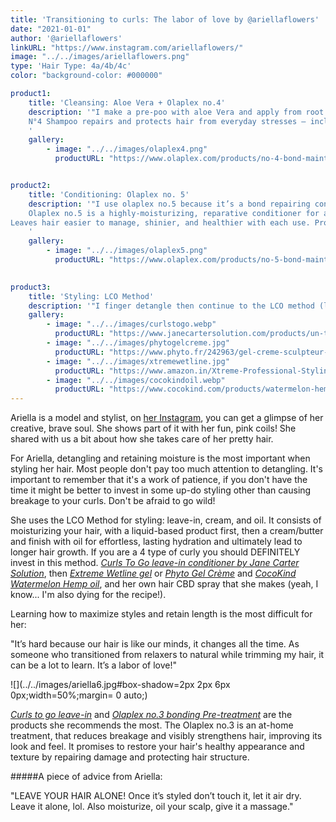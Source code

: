 ```yaml
---
title: 'Transitioning to curls: The labor of love by @ariellaflowers'
date: "2021-01-01"
author: '@ariellaflowers'
linkURL: "https://www.instagram.com/ariellaflowers/"
image: "../../images/ariellaflowers.png"
type: 'Hair Type: 4a/4b/4c'
color: "background-color: #000000"

product1: 
    title: 'Cleansing: Aloe Vera + Olaplex no.4'
    description: '"I make a pre-poo with aloe Vera and apply from root to ends, let sit for 30-1hr. Currently, my hair is bleached so I use Olaplex no.4 and shampoo 1-2 times every other week."
    N°4 Shampoo repairs and protects hair from everyday stresses — including damaged hair, split ends, and frizz — by re-linking broken bonds. Leaves hair easier to manage, shinier, and healthier with each use. N°4 is color-safe and proven to reduce breakage and strengthen all types of hair.
    '
    gallery:
        - image: "../../images/olaplex4.png"
          productURL: "https://www.olaplex.com/products/no-4-bond-maintenance-shampoo-1"


product2: 
    title: 'Conditioning: Olaplex no. 5'
    description: '"I use olaplex no.5 because it’s a bond repairing conditioner and my hair is pink so it needs to be taken care of. Sometimes  I deep condition with essential oils and my fave conditioner and let it sit for 20-30 mins." 
    Olaplex no.5 is a highly-moisturizing, reparative conditioner for all hair types.
Leaves hair easier to manage, shinier, and healthier with each use. Protects and repairs damaged hair, split ends, and frizz by re-linking broken bonds.
    '
    gallery:
        - image: "../../images/olaplex5.png"
          productURL: "https://www.olaplex.com/products/no-5-bond-maintenance-conditioner"
    

product3: 
    title: 'Styling: LCO Method'
    description: '"I finger detangle then continue to the LCO method (leave-in, cream, oil) with Curls To Go leave-in conditioner by Jane Carter Solution, then Extreme Wetline gel or Phyto Gel Crème, CocoKind Watermelon Hemp oil, and my own hair CBD spray that I make."'
    gallery:
        - image: "../../images/curlstogo.webp"
          productURL: "https://www.janecartersolution.com/products/un-tangle-me-weightless-leave-in-8-oz"
        - image: "../../images/phytogelcreme.jpg"
          productURL: "https://www.phyto.fr/242963/gel-creme-sculpteur-de-boucles.html"
        - image: "../../images/xtremewetline.jpg"
          productURL: "https://www.amazon.in/Xtreme-Professional-Styling-35-26-Ounce/dp/B003DCJEJK"
        - image: "../../images/cocokindoil.webp"
          productURL: "https://www.cocokind.com/products/watermelon-hemp-oil"
---
```


Ariella is a model and stylist, on [her Instagram](https://www.instagram.com/ariellaflowers/), you can get a glimpse of her creative, brave soul. She shows part of it with her fun, pink coils! She shared with us a bit about how she takes care of her pretty hair.  

For Ariella, detangling and retaining moisture is the most important when styling her hair. 
Most people don't pay too much attention to detangling. It's important to remember that it's a work of patience, if you don't have the time it might be better to invest in some up-do styling other than causing breakage to your curls. Don't be afraid to go wild!  

She uses the LCO Method for styling: leave-in, cream, and oil. It consists of moisturizing your hair, with a liquid-based product first, then a cream/butter and finish with oil for effortless, lasting hydration and ultimately lead to longer hair growth. 
If you are a 4 type of curly you should DEFINITELY invest in this method. *[Curls To Go leave-in conditioner by Jane Carter Solution](https://www.janecartersolution.com/products/un-tangle-me-weightless-leave-in-8-oz)*, then *[Extreme Wetline gel](https://www.amazon.in/Xtreme-Professional-Styling-35-26-Ounce/dp/B003DCJEJK)* or *[Phyto Gel Crème](https://www.phyto.fr/242963/gel-creme-sculpteur-de-boucles.html)* and *[CocoKind Watermelon Hemp oil](https://www.cocokind.com/products/watermelon-hemp-oil)*, and her own hair CBD spray that she makes (yeah, I know... I'm also dying for the recipe!).  

Learning how to maximize styles and retain length is the most difficult for her:

"It’s hard because our hair is like our minds, it changes all the time. As someone who transitioned from relaxers to natural while trimming my hair, it can be a lot to learn. It’s a labor of love!"

![](../../images/ariella6.jpg#box-shadow=2px 2px 6px 0px;width=50%;margin= 0 auto;)

*[Curls to go leave-in](https://www.janecartersolution.com/products/un-tangle-me-weightless-leave-in-8-oz)* and *[Olaplex no.3 bonding Pre-treatment](https://olaplex.com/products/olaplex-no-3-hair-perfector)* are the products she recommends the most. The Olaplex no.3 is an at-home treatment, that reduces breakage and visibly strengthens hair, improving its look and feel. It promises to restore your hair's healthy appearance and texture by repairing damage and protecting hair structure.

#####A piece of advice from Ariella:  


"LEAVE YOUR HAIR ALONE! Once it’s styled don’t touch it, let it air dry. Leave it alone, lol. Also moisturize, oil your scalp, give it a massage."